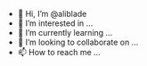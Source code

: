 - 👋 Hi, I’m @aliblade
- 👀 I’m interested in ...
- 🌱 I’m currently learning ...
- 💞️ I’m looking to collaborate on ...
- 📫 How to reach me ...

<!---
aliblade/aliblade is a ✨ special ✨ repository because its `README.md` (this file) appears on your GitHub profile.
You can click the Preview link to take a look at your changes.
--->
